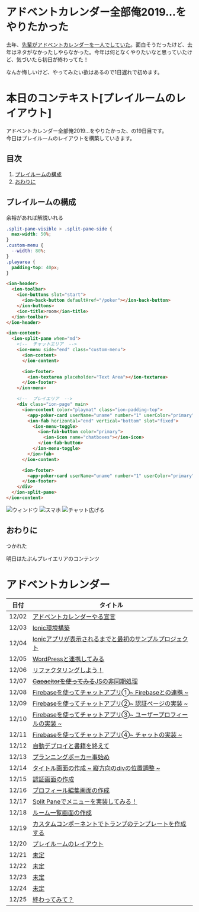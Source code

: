# アドベントカレンダー全部俺2019…をやりたかった

去年、[先輩がアドベントカレンダーを一人でしていた](https://medium.com/escle/%E3%82%A2%E3%83%89%E3%83%99%E3%83%B3%E3%83%88%E3%82%AB%E3%83%AC%E3%83%B3%E3%83%80%E3%83%BC%E5%85%A8%E9%83%A8%E4%BF%BA2018%E3%81%93%E3%81%A8%E3%81%AF%E3%81%98%E3%82%81-2b85619096ff)。面白そうだったけど、去年はネタがなかったしやらなかった。今年は何となくやりたいなと思っていたけど、気づいたら初日が終わってた！

なんか悔しいけど、やってみたい欲はあるので1日遅れで初めます。

# 本日のコンテキスト[プレイルームのレイアウト]

アドベントカレンダー全部俺2019...をやりたかった、の19日目です。
<br>今日はプレイルームのレイアウトを構築していきます。

## 目次

1. [プレイルームの構成](#プレイルームの構成)
1. [おわりに](#おわりに)

## プレイルームの構成

余裕があれば解説いれる

```scss
.split-pane-visible > .split-pane-side {
  max-width: 50%;
}
.custom-menu {
  --width: 80%;
}
.playarea {
  padding-top: 40px;
}
```

```html
<ion-header>
  <ion-toolbar>
    <ion-buttons slot="start">
      <ion-back-button defaultHref="/poker"></ion-back-button>
    </ion-buttons>
    <ion-title>room</ion-title>
  </ion-toolbar>
</ion-header>

<ion-content>
  <ion-split-pane when="md">
    <!--  チャットエリア  -->
    <ion-menu side="end" class="custom-menu">
      <ion-content>
      </ion-content>

      <ion-footer>
        <ion-textarea placeholder="Text Area"></ion-textarea>
      </ion-footer>
    </ion-menu>

    <!--  プレイエリア  -->
    <div class="ion-page" main>
      <ion-content color="playmat" class="ion-padding-top">
        <app-poker-card userName="uname" number="1" userColor="primary" [isOpen]="false"></app-poker-card>
        <ion-fab horizontal="end" vertical="bottom" slot="fixed">
          <ion-menu-toggle>
            <ion-fab-button color="primary">
              <ion-icon name="chatboxes"></ion-icon>
            </ion-fab-button>
          </ion-menu-toggle>
        </ion-fab>
      </ion-content>

      <ion-footer>
        <app-poker-card userName="uname" number="1" userColor="primary" [isOpen]="false"></app-poker-card>
      </ion-footer>
    </div>
  </ion-split-pane>
</ion-content>
```

![ウィンドウ](https://github.com/yosshi-4989/advent_calender_2019/blob/master/advent_calendar/12-20/images/playroom.png)
![スマホ](https://github.com/yosshi-4989/advent_calender_2019/blob/master/advent_calendar/12-20/images/playroom-phone.png)
![チャット広げる](https://github.com/yosshi-4989/advent_calender_2019/blob/master/advent_calendar/12-20/images/playroom-phone-open-chat.png)

## おわりに

つかれた

明日はたぶんプレイエリアのコンテンツ

# アドベントカレンダー

|日付|タイトル|
|-----|------|
|12/02|[アドベントカレンダーやる宣言](https://github.com/yosshi-4989/advent_calender_2019/tree/2019-12-02)|
|12/03|[Ionic環境構築](https://github.com/yosshi-4989/advent_calender_2019/tree/2019-12-03)|
|12/04|[Ionicアプリが表示されるまでと最初のサンプルプロジェクト](https://github.com/yosshi-4989/advent_calender_2019/tree/2019-12-04)|
|12/05|[WordPressと連携してみる](https://github.com/yosshi-4989/advent_calender_2019/tree/2019-12-05)|
|12/06|[リファクタリングしよう！](https://github.com/yosshi-4989/advent_calender_2019/tree/2019-12-06)|
|12/07|[~~Capacitorを使ってみる~~JSの非同期処理](https://github.com/yosshi-4989/advent_calender_2019/tree/2019-12-07)|
|12/08|[Firebaseを使ってチャットアプリ➀~ Firebaseとの連携 ~](https://github.com/yosshi-4989/advent_calender_2019/tree/2019-12-08)|
|12/09|[Firebaseを使ってチャットアプリ➁~ 認証ページの実装 ~](https://github.com/yosshi-4989/advent_calender_2019/tree/2019-12-09)|
|12/10|[Firebaseを使ってチャットアプリ➂~ ユーザープロフィールの実装 ~](https://github.com/yosshi-4989/advent_calender_2019/tree/2019-12-10)|
|12/11|[Firebaseを使ってチャットアプリ➃~ チャットの実装 ~](https://github.com/yosshi-4989/advent_calender_2019/tree/2019-12-11)|
|12/12|[自動デプロイと書籍を終えて](https://github.com/yosshi-4989/advent_calender_2019/tree/2019-12-12)|
|12/13|[プランニングポーカー事始め](https://github.com/yosshi-4989/advent_calender_2019/tree/2019-12-13)|
|12/14|[タイトル画面の作成 ~ 縦方向のdivの位置調整 ~](https://github.com/yosshi-4989/advent_calender_2019/tree/2019-12-14)|
|12/15|[認証画面の作成](https://github.com/yosshi-4989/advent_calender_2019/tree/2019-12-15)|
|12/16|[プロフィール編集画面の作成](https://github.com/yosshi-4989/advent_calender_2019/tree/2019-12-16)|
|12/17|[Split Paneでメニューを実装してみる！](https://github.com/yosshi-4989/advent_calender_2019/tree/2019-12-17)|
|12/18|[ルーム一覧画面の作成](https://github.com/yosshi-4989/advent_calender_2019/tree/2019-12-18)|
|12/19|[カスタムコンポーネントでトランプのテンプレートを作成する](https://github.com/yosshi-4989/advent_calender_2019/tree/2019-12-19)|
|12/20|[プレイルームのレイアウト](https://github.com/yosshi-4989/advent_calender_2019/tree/2019-12-20)|
|12/21|[未定](https://github.com/yosshi-4989/advent_calender_2019/tree/2019-12-21)|
|12/22|[未定](https://github.com/yosshi-4989/advent_calender_2019/tree/2019-12-22)|
|12/23|[未定](https://github.com/yosshi-4989/advent_calender_2019/tree/2019-12-23)|
|12/24|[未定](https://github.com/yosshi-4989/advent_calender_2019/tree/2019-12-24)|
|12/25|[終わってみて？](https://github.com/yosshi-4989/advent_calender_2019/tree/2019-12-25)|


